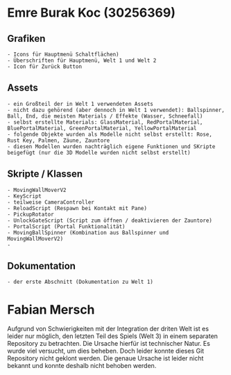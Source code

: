# Emre Burak Koc (30256369)

## Grafiken
	- Icons für Hauptmenü Schaltflächen)
	- Überschriften für Hauptmenü, Welt 1 und Welt 2
	- Icon für Zurück Button

## Assets
	- ein Großteil der in Welt 1 verwendeten Assets
	- nicht dazu gehörend (aber dennoch in Welt 1 verwendet): Ballspinner, Ball, End, die meisten Materials / Effekte (Wasser, Schneefall)
	- selbst erstellte Materials: GlassMaterial, RedPortalMaterial, BluePortalMaterial, GreenPortalMaterial, YellowPortalMaterial
	- folgende Objekte wurden als Modelle nicht selbst erstellt: Rose, Rust Key, Palmen, Zäune, Zauntore
	- diesen Modellen wurden nachträglich eigene Funktionen und SKripte beigefügt (nur die 3D Modelle wurden nicht selbst erstellt)


## Skripte / Klassen
	- MovingWallMoverV2
	- KeyScript
	- teilweise CameraController 
	- ReloadScript (Respawn bei Kontakt mit Pane)
	- PickupRotator
	- UnlockGateScript (Script zum öffnen / deaktivieren der Zauntore)
	- PortalScript (Portal Funktionalität)
	- MovingBallSpinner (Kombination aus Ballspinner und MovingWallMoverV2)
	- 

## Dokumentation 
	- der erste Abschnitt (Dokumentation zu Welt 1)

# Fabian Mersch
Aufgrund von Schwierigkeiten mit der Integration der driten Welt ist es leider nur möglich, den letzten Teil des Spiels (Welt 3) in einem separaten Repository zu betrachten. 
Die Ursache hierfür ist technischer Natur. Es wurde viel versucht, um dies beheben. Doch leider konnte dieses Git Repository nicht geklont werden. Die genaue Ursache ist leider nicht bekannt und konnte deshalb nicht behoben werden.
